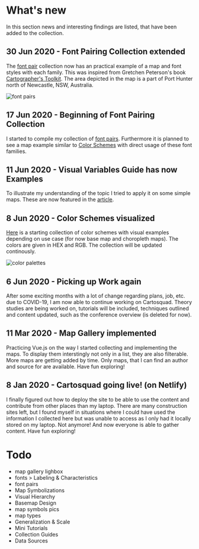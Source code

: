 # What's new
In this section news and interesting findings are listed, that have been added to the collection. 

## 30 Jun 2020 - Font Pairing Collection extended
The [font pair](Guide/fontpair) collection now has an practical example of a map and font styles with each family. This was inspired from Gretchen Peterson's book [Cartographer's Toolkit](https://www.amazon.com/Cartographers-Toolkit-Colors-Typography-Patterns/dp/0615467946/ref=as_li_ss_tl?ie=UTF8&linkCode=sl1&tag=pe03-20&linkId=81f589a8f8f6ee38f4b9cd7aecf361d2). The area depicted in the map is a part of Port Hunter north of Newcastle, NSW, Australia.

![font pairs](/assets/img/fontpairs.png)

## 17 Jun 2020 - Beginning of Font Pairing Collection
I started to compile my collection of [font pairs](Guide/fontpair). Furthermore it is planned to see a map example similar to [Color Schemes](Guide/colorramps) with direct usage of these font families. 

## 11 Jun 2020 - Visual Variables Guide has now Examples
To illustrate my understanding of the topic I tried to apply it on some simple maps. These are now featured in the [article](Guide/visvar).

## 8 Jun 2020 - Color Schemes visualized
[Here](Guide/colorramps) is a starting collection of color schemes with visual examples depending on use case (for now base map and choropleth maps). The colors are given in HEX and RGB. The collection will be updated continously. 

![color palettes](/assets/img/colorramps.png)


## 6 Jun 2020 - Picking up Work again
After some exciting months with a lot of change regarding plans, job, etc. due to COVID-19, I am now able to continue working on Cartosquad. Theory studies are being worked on, tutorials will be included, techniques outlined and content updated, such as the conference overview (is deleted for now). 

## 11 Mar 2020 - Map Gallery implemented
Practicing Vue.js on the way I started collecting and implementing the maps. To display them interstingly not only in a list, they are also filterable. More maps are getting added by time. Only maps, that I can find an author and source for are available. Have fun exploring!

## 8 Jan 2020 - Cartosquad going live! (on Netlify)
I finally figured out how to deploy the site to be able to use the content and contribute from other places than my laptop. There are many construction sites left, but I found myself in situations where I could have used the information I collected here but was unable to access as I only had it locally stored on my laptop. Not anymore! And now everyone is able to gather content. Have fun exploring!


# Todo
- map gallery lighbox 
- fonts > Labeling & Characteristics
- font pairs 
- Map Symbolizations
- Visual Hierarchy 
- Basemap Design
- map symbols pics
- map types 
- Generalization & Scale
- Mini Tutorials
- Collection Guides 
- Data Sources 